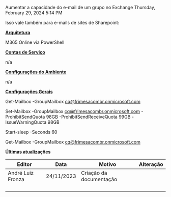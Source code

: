 Aumentar a capacidade do e-mail de um grupo no Exchange
Thursday, February 29, 2024
5:14 PM

Isso vale também para e-mails de sites de Sharepoint:

**<u>Arquitetura</u>**

M365 Online via PowerShell

**<u>Contas de Serviço</u>**

n/a

**<u>Configurações do Ambiente</u>**

n/a

**<u>Configurações Gerais</u>**

Get-Mailbox -GroupMailbox <cq@frimesacombr.onmicrosoft.com>

Set-Mailbox -GroupMailbox cq@frimesacombr.onmicrosoft.com -ProhibitSendQuota 98GB -ProhibitSendReceiveQuota 99GB -IssueWarningQuota 98GB

Start-sleep -Seconds 60

Get-Mailbox -GroupMailbox cq@frimesacombr.onmicrosoft.com

**<u>Últimas atualizações</u>**  

| Editor            | Data       | Motivo                  | Alteração |
|-------------------|------------|-------------------------|-----------|
| André Luiz Fronza | 24/11/2023 | Criação da documentação |          |
|                   |            |                         |           |
|                   |            |                         |           |
|                   |            |                         |           |
|                   |            |                         |           |

